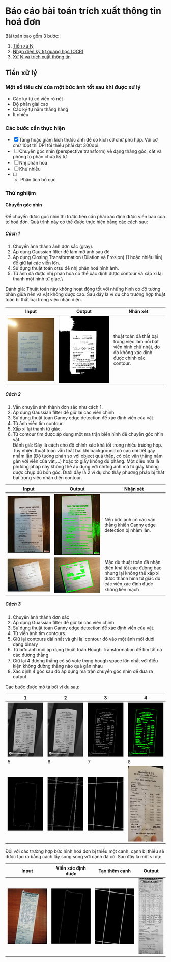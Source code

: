 # Báo cáo bài toán trích xuất thông tin hoá đơn
Bài toán bao gồm 3 bước:
1. [Tiền xử lý](#tiền-xử-lý)
2. [Nhận diện ký tự quang học (OCR)](#)
3. [Xử lý và trích xuất thông tin](#)
## Tiền xử lý
### Một số tiêu chí của một bức ảnh tốt sau khi được xử lý
* Các ký tự có viền rõ nét
* Độ phân giải cao
* Các ký tự nằm thẳng hàng
* Ít nhiễu
### Các bước cần thực hiện
* [x] Tăng hoặc giảm kích thước ảnh để có kích cỡ chữ phù hợp. Với cỡ chữ 10pt thì DPI tối thiểu phải đạt 300dpi
* [ ] Chuyển góc nhìn (perspective transform) về dạng thẳng góc, cắt và phóng to phần chứa ký tự
* [ ] Nhị phân hoá
* [ ] Khử nhiễu
* [ ] * Phân tích bố cục
### Thử nghiệm

#### Chuyển góc nhìn

Để chuyển được góc nhìn thì trước tiên cần phải xác định được viền bao của tờ hoá đơn. Quá trình này có thể được thực hiện bằng các cách sau:

##### Cách 1
1. Chuyển ảnh thành ảnh đơn sắc (gray). 
2. Áp dụng Gaussian filter để làm mờ ảnh sau đó 
3. Ap dụng Closing Transformation (Dilation và Erosion) (1 hoặc nhiều lần) để giữ lại các viền lớn. 
4. Sử dụng thuật toán otsu để nhị phân hoá hình ảnh. 
5. Từ ảnh đã được nhị phân hoá có thể xác định được contour và xấp xỉ lại thành một hình tứ giác.\

Đánh giá: Thuật toán này không hoạt động tốt với những hình có độ tương phản giữa nền và vật không được cao. Sau đây là ví dụ cho trường hợp thuật toán bị thất bại trong việc nhận diện. 

|Input|Output|Nhận xét|
|---|---|---|
|![Pic of receipt](https://raw.githubusercontent.com/nv-quan/receipt-recognition/master/data/001.jpg)|![After processed](https://raw.githubusercontent.com/nv-quan/receipt-recognition/master/sample/001-failed.png)|thuật toán đã thất bại trong việc làm nổi bật viền hình chữ nhật, do đó không xác định được chính xác contour.|

##### Cách 2
1. Vẫn chuyển ảnh thành đơn sắc như cách 1. 
2. Áp dụng Gaussian filter để giữ lại các viền chính
3. Sử dụng thuật toán Canny edge detection để xác định viền của vật. 
4. Từ ảnh viền tìm contour. 
5. Xấp xỉ lại thành tứ giác.
6. Từ contour tìm được áp dụng một ma trận biến hình để chuyển góc nhìn vật.\
Đánh giá: Đây là cách cho độ chính xác khá tốt trong nhiều trường hợp. Tuy nhiên thuật toán vẫn thất bại khi background có các chi tiết gây nhầm lẫn (Độ tương phản so với object quá thấp, có các vân thẳng nằm gần với viền của vật,...) hoặc tờ giấy không đủ phẳng. Một điều nữa là phương pháp này không thể áp dụng với những ảnh mà tờ giấy không được chụp đủ bốn góc. Dưới đây là 2 ví dụ cho thấy phương pháp bị thất bại trong việc nhận diện contour.

|Input|Output|Nhận xét|
|---|---|---|
|![Pic of receipt](https://raw.githubusercontent.com/nv-quan/receipt-recognition/master/data/011.jpg)|![After processed](https://raw.githubusercontent.com/nv-quan/receipt-recognition/master/sample/011-failed.png)|Nền bức ảnh có các vân thẳng khiến Canny edge detection bị nhầm lẫn.|
|![Pic of receipt](https://raw.githubusercontent.com/nv-quan/receipt-recognition/master/data/007.jpg)|![After processed](https://raw.githubusercontent.com/nv-quan/receipt-recognition/master/sample/007-failed.png)|Mặc dù thuật toán đã nhận diện khá tốt các đường bao nhưng lại không thể xấp xỉ được thành hình tứ giác do các viền xác định được không liền mạch|

##### Cách 3
1. Chuyển ảnh thành đơn sắc
2. Áp dụng Guassian filter để giữ lại các viền chính
3. Sử dụng thuật toán Canny edge detection để xác định viền của vật.
4. Từ viền ảnh tìm contours.
5. Giữ lại contours dài nhất và ghi lại contour đó vào một ảnh mới dưới dạng binary
6. Từ bức ảnh mới áp dụng thuật toán Hough Transformation để tìm tất cả các đường thẳng
7. Giữ lại 4 đường thẳng có số vote trong hough space lớn nhất với điều kiện không đường thẳng nào quá gần nhau 
8. Xác định 4 góc sau đó áp dụng ma trận chuyển góc nhìn để đưa ra output

Các bước được mô tả bởi ví dụ sau:

|1|2|3|4|
|---|---|---|---|
|![1](https://raw.githubusercontent.com/nv-quan/receipt-recognition/report/report/gray.png)|![2](https://raw.githubusercontent.com/nv-quan/receipt-recognition/report/report/blur.png)|![3](https://raw.githubusercontent.com/nv-quan/receipt-recognition/report/report/edges.png)|![4](https://raw.githubusercontent.com/nv-quan/receipt-recognition/report/report/contours.png)|
|5|6|7|8|
|![5](https://raw.githubusercontent.com/nv-quan/receipt-recognition/report/report/maxcontour.png)|![6](https://raw.githubusercontent.com/nv-quan/receipt-recognition/report/report/alllines.png)|![7](https://raw.githubusercontent.com/nv-quan/receipt-recognition/report/report/fourlines.png)|![8](https://raw.githubusercontent.com/nv-quan/receipt-recognition/report/report/output.png)|

Đối với các trường hợp bức hình hoá đơn bị thiếu một cạnh, cạnh bị thiếu sẽ được tạo ra bằng cách lấy song song với cạnh đã có. Sau đây là một ví dụ:

|Input|Viền xác định được|Tạo thêm cạnh|Output|
|---|---|---|---|
|![Input](https://raw.githubusercontent.com/nv-quan/receipt-recognition/report/report/edgemissing/original.png)|![Edges](https://raw.githubusercontent.com/nv-quan/receipt-recognition/report/report/edgemissing/largest.png)|![Hough](https://raw.githubusercontent.com/nv-quan/receipt-recognition/report/report/edgemissing/closing.png)|![Output](https://raw.githubusercontent.com/nv-quan/receipt-recognition/report/report/edgemissing/output.png)|

